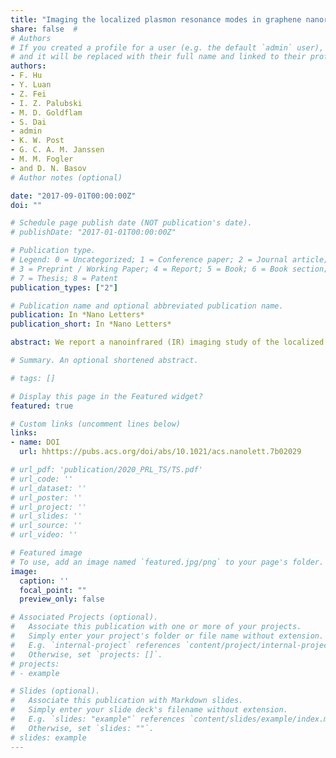 ```yaml
---
title: "Imaging the localized plasmon resonance modes in graphene nanoribbons"
share: false  # 
# Authors
# If you created a profile for a user (e.g. the default `admin` user), write the username (folder name) here 
# and it will be replaced with their full name and linked to their profile.
authors:
- F. Hu
- Y. Luan
- Z. Fei
- I. Z. Palubski
- M. D. Goldflam
- S. Dai
- admin
- K. W. Post
- G. C. A. M. Janssen
- M. M. Fogler
- and D. N. Basov
# Author notes (optional)

date: "2017-09-01T00:00:00Z"
doi: ""

# Schedule page publish date (NOT publication's date).
# publishDate: "2017-01-01T00:00:00Z"

# Publication type.
# Legend: 0 = Uncategorized; 1 = Conference paper; 2 = Journal article;
# 3 = Preprint / Working Paper; 4 = Report; 5 = Book; 6 = Book section;
# 7 = Thesis; 8 = Patent
publication_types: ["2"]

# Publication name and optional abbreviated publication name.
publication: In *Nano Letters*
publication_short: In *Nano Letters*

abstract: We report a nanoinfrared (IR) imaging study of the localized plasmon resonance modes of graphene nanoribbons (GNRs) using a scattering-type scanning near-field optical microscope (s-SNOM). By comparing the imaging data of GNRs that are aligned parallel and perpendicular to the in-plane component of the excitation laser field, we observed symmetric and asymmetric plasmonic interference fringes, respectively. Theoretical analysis indicates that the asymmetric fringes are formed due to the interplay between the localized surface plasmon resonance (SPR) mode excited by the GNRs and the propagative surface plasmon polariton (SPP) mode launched by the s-SNOM tip. With rigorous simulations, we reproduce the observed fringe patterns and address quantitatively the role of the s-SNOM tip on both the SPR and SPP modes. Furthermore, we have seen real-space signatures of both the dipole and higher-order SPR modes by varying the ribbon width.

# Summary. An optional shortened abstract.

# tags: []

# Display this page in the Featured widget?
featured: true

# Custom links (uncomment lines below)
links:
- name: DOI
  url: hhttps://pubs.acs.org/doi/abs/10.1021/acs.nanolett.7b02029

# url_pdf: 'publication/2020_PRL_TS/TS.pdf'
# url_code: ''
# url_dataset: ''
# url_poster: ''
# url_project: ''
# url_slides: ''
# url_source: ''
# url_video: ''

# Featured image
# To use, add an image named `featured.jpg/png` to your page's folder. 
image:
  caption: ''
  focal_point: ""
  preview_only: false

# Associated Projects (optional).
#   Associate this publication with one or more of your projects.
#   Simply enter your project's folder or file name without extension.
#   E.g. `internal-project` references `content/project/internal-project/index.md`.
#   Otherwise, set `projects: []`.
# projects:
# - example

# Slides (optional).
#   Associate this publication with Markdown slides.
#   Simply enter your slide deck's filename without extension.
#   E.g. `slides: "example"` references `content/slides/example/index.md`.
#   Otherwise, set `slides: ""`.
# slides: example
---
```


